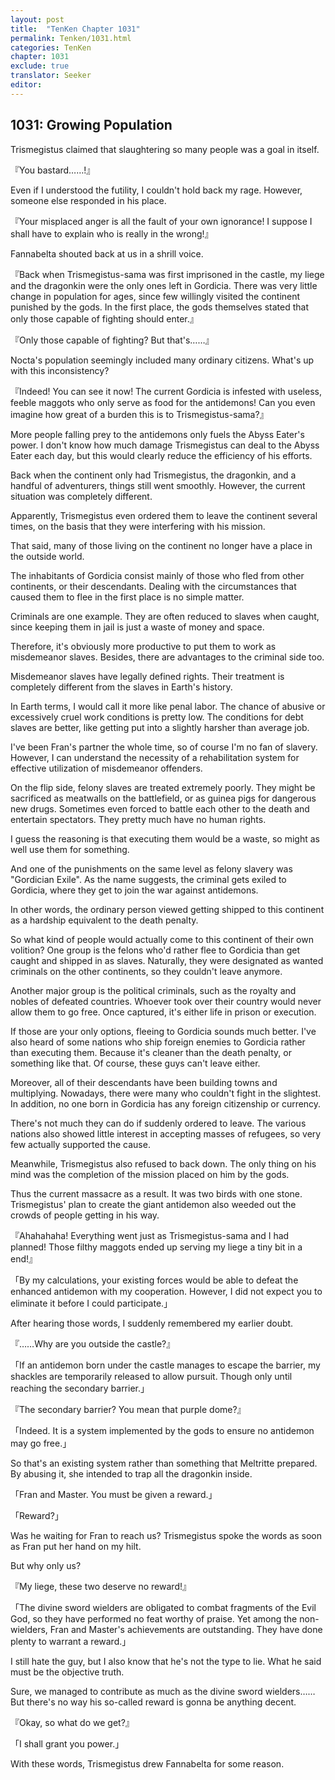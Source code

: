 ```yaml
---
layout: post
title:  "TenKen Chapter 1031"
permalink: Tenken/1031.html
categories: TenKen
chapter: 1031
exclude: true
translator: Seeker
editor: 
---
```

<h2>1031: Growing Population</h2>

 Trismegistus claimed that slaughtering so many people was a goal in itself.

『You bastard……!』

 Even if I understood the futility, I couldn't hold back my rage. However, someone else responded in his place.

『Your misplaced anger is all the fault of your own ignorance! I suppose I shall have to explain who is really in the wrong!』

 Fannabelta shouted back at us in a shrill voice.

『Back when Trismegistus-sama was first imprisoned in the castle, my liege and the dragonkin were the only ones left in Gordicia. There was very little change in population for ages, since few willingly visited the continent punished by the gods. In the first place, the gods themselves stated that only those capable of fighting should enter.』

『Only those capable of fighting? But that's……』

 Nocta's population seemingly included many ordinary citizens. What's up with this inconsistency?

『Indeed! You can see it now! The current Gordicia is infested with useless, feeble maggots who only serve as food for the antidemons! Can you even imagine how great of a burden this is to Trismegistus-sama?』
 
 More people falling prey to the antidemons only fuels the Abyss Eater's power. I don't know how much damage Trismegistus can deal to the Abyss Eater each day, but this would clearly reduce the efficiency of his efforts.

 Back when the continent only had Trismegistus, the dragonkin, and a handful of adventurers, things still went smoothly. However, the current situation was completely different.

 Apparently, Trismegistus even ordered them to leave the continent several times, on the basis that they were interfering with his mission.

 That said, many of those living on the continent no longer have a place in the outside world.

 The inhabitants of Gordicia consist mainly of those who fled from other continents, or their descendants. Dealing with the circumstances that caused them to flee in the first place is no simple matter.

 Criminals are one example. They are often reduced to slaves when caught, since keeping them in jail is just a waste of money and space.

 Therefore, it's obviously more productive to put them to work as misdemeanor slaves. Besides, there are advantages to the criminal side too.

 Misdemeanor slaves have legally defined rights. Their treatment is completely different from the slaves in Earth's history.

 In Earth terms, I would call it more like penal labor. The chance of abusive or excessively cruel work conditions is pretty low. The conditions for debt slaves are better, like getting put into a slightly harsher than average job.

 I've been Fran's partner the whole time, so of course I'm no fan of slavery. However, I can understand the necessity of a rehabilitation system for effective utilization of misdemeanor offenders.

 On the flip side, felony slaves are treated extremely poorly. They might be sacrificed as meatwalls on the battlefield, or as guinea pigs for dangerous new drugs. Sometimes even forced to battle each other to the death and entertain spectators. They pretty much have no human rights.

 I guess the reasoning is that executing them would be a waste, so might as well use them for something.

 And one of the punishments on the same level as felony slavery was "Gordician Exile". As the name suggests, the criminal gets exiled to Gordicia, where they get to join the war against antidemons.

 In other words, the ordinary person viewed getting shipped to this continent as a hardship equivalent to the death penalty.

 So what kind of people would actually come to this continent of their own volition? One group is the felons who'd rather flee to Gordicia than get caught and shipped in as slaves. Naturally, they were designated as wanted criminals on the other continents, so they couldn't leave anymore.

 Another major group is the political criminals, such as the royalty and nobles of defeated countries. Whoever took over their country would never allow them to go free. Once captured, it's either life in prison or execution.

 If those are your only options, fleeing to Gordicia sounds much better. I've also heard of some nations who ship foreign enemies to Gordicia rather than executing them. Because it's cleaner than the death penalty, or something like that. Of course, these guys can't leave either.

 Moreover, all of their descendants have been building towns and multiplying. Nowadays, there were many who couldn't fight in the slightest. In addition, no one born in Gordicia has any foreign citizenship or currency.

 There's not much they can do if suddenly ordered to leave. The various nations also showed little interest in accepting masses of refugees, so very few actually supported the cause.

 Meanwhile, Trismegistus also refused to back down. The only thing on his mind was the completion of the mission placed on him by the gods.

 Thus the current massacre as a result. It was two birds with one stone. Trismegistus' plan to create the giant antidemon also weeded out the crowds of people getting in his way.

『Ahahahaha! Everything went just as Trismegistus-sama and I had planned! Those filthy maggots ended up serving my liege a tiny bit in a end!』

「By my calculations, your existing forces would be able to defeat the enhanced antidemon with my cooperation. However, I did not expect you to eliminate it before I could participate.」

 After hearing those words, I suddenly remembered my earlier doubt.

『……Why are you outside the castle?』

「If an antidemon born under the castle manages to escape the barrier, my shackles are temporarily released to allow pursuit. Though only until reaching the secondary barrier.」

『The secondary barrier? You mean that purple dome?』

「Indeed. It is a system implemented by the gods to ensure no antidemon may go free.」

 So that's an existing system rather than something that Meltritte prepared. By abusing it, she intended to trap all the dragonkin inside.

「Fran and Master. You must be given a reward.」

「Reward?」

 Was he waiting for Fran to reach us? Trismegistus spoke the words as soon as Fran put her hand on my hilt.

 But why only us?

『My liege, these two deserve no reward!』

「The divine sword wielders are obligated to combat fragments of the Evil God, so they have performed no feat worthy of praise. Yet among the non-wielders, Fran and Master's achievements are outstanding. They have done plenty to warrant a reward.」

 I still hate the guy, but I also know that he's not the type to lie. What he said must be the objective truth.

 Sure, we managed to contribute as much as the divine sword wielders…… But there's no way his so-called reward is gonna be anything decent.

『Okay, so what do we get?』

「I shall grant you power.」

 With these words, Trismegistus drew Fannabelta for some reason.


